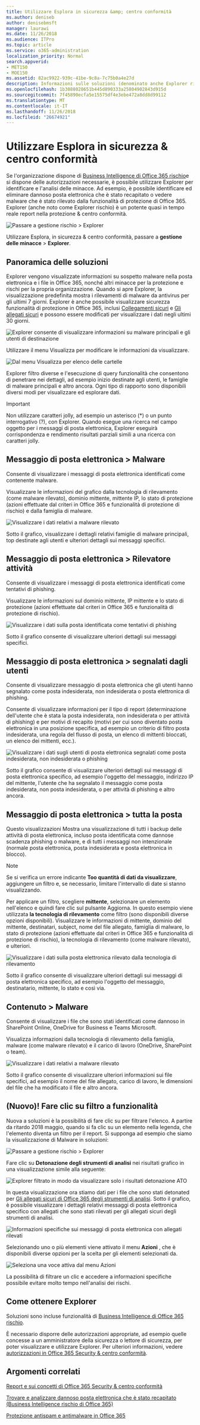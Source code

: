 ```yaml
---
title: Utilizzare Esplora in sicurezza &amp; centro conformità
ms.author: deniseb
author: denisebmsft
manager: laurawi
ms.date: 11/26/2018
ms.audience: ITPro
ms.topic: article
ms.service: o365-administration
localization_priority: Normal
search.appverid:
- MET150
- MOE150
ms.assetid: 82ac9922-939c-41be-9c8a-7c75b0a4e27d
description: Informazioni sulle soluzioni (denominato anche Explorer rischio) la sicurezza &amp; centro conformità.
ms.openlocfilehash: 1b3088028651b445d890333a25804902843d915d
ms.sourcegitcommit: 7f45890ecfa5e15575df4e3ebe472a8dd8d99112
ms.translationtype: MT
ms.contentlocale: it-IT
ms.lasthandoff: 11/26/2018
ms.locfileid: "26674921"
---
```

# <a name="use-explorer-in-the-security-amp-compliance-center"></a>Utilizzare Esplora in sicurezza &amp; centro conformità

Se l'organizzazione dispone di [Business Intelligence di Office 365 rischio](office-365-ti.md)e si dispone delle autorizzazioni necessarie, è possibile utilizzare Explorer per identificare e l'analisi delle minacce. Ad esempio, è possibile identificare ed eliminare dannoso posta elettronica che è stato recapitato o vedere malware che è stato rilevato dalla funzionalità di protezione di Office 365. Explorer (anche noto come Explorer rischio) è un potente quasi in tempo reale report nella protezione &amp; centro conformità.
  
![Passare a gestione rischio \> Explorer](media/cab32fa2-66f1-4ad5-bc1d-2bac4dbeb48c.png)
  
Utilizzare Esplora, in sicurezza &amp; centro conformità, passare a **gestione delle minacce** \> **Explorer**.
      
## <a name="explorer-overview"></a>Panoramica delle soluzioni

Explorer vengono visualizzate informazioni su sospetto malware nella posta elettronica e i file in Office 365, nonché altri minacce per la protezione e rischi per la propria organizzazione. Quando si apre Explorer, la visualizzazione predefinita mostra i rilevamenti di malware da antivirus per gli ultimi 7 giorni. Explorer è anche possibile visualizzare sicurezza funzionalità di protezione in Office 365, inclusi [Collegamenti sicuri](atp-safe-links.md) e [Gli allegati sicuri](atp-safe-attachments.md) e possono essere modificati per visualizzare i dati negli ultimi 30 giorni.
  
![Explorer consente di visualizzare informazioni su malware principali e gli utenti di destinazione](media/8e8c1582-d6f4-4521-8591-686a1cb01f7e.png)
  
Utilizzare il menu Visualizza per modificare le informazioni da visualizzare.
  
![Dal menu Visualizza per elenco delle cartelle](media/2bb34f58-555f-4967-ba55-740334ef1f8e.png)
  
Explorer filtro diverse e l'esecuzione di query funzionalità che consentono di penetrare nei dettagli, ad esempio inizio destinate agli utenti, le famiglie di malware principali e altro ancora. Ogni tipo di rapporto sono disponibili diversi modi per visualizzare ed esplorare dati.

> [!IMPORTANT]
> Non utilizzare caratteri jolly, ad esempio un asterisco (*) o un punto interrogativo (?), con Explorer. Quando esegue una ricerca nel campo oggetto per i messaggi di posta elettronica, Explorer eseguirà corrispondenza e rendimento risultati parziali simili a una ricerca con caratteri jolly.

## <a name="email--malware"></a>Messaggio di posta elettronica \> Malware

Consente di visualizzare i messaggi di posta elettronica identificati come contenente malware.  

Visualizzare le informazioni del grafico dalla tecnologia di rilevamento (come malware rilevato), dominio mittente, mittente IP, lo stato di protezione (azioni effettuate dal criteri in Office 365 e funzionalità di protezione di rischio) e dalla famiglia di malware.  

![Visualizzare i dati relativi a malware rilevato](media/d11dc568-b091-4159-b261-df13d76b520b.png)         

Sotto il grafico, visualizzare i dettagli relativi famiglie di malware principali, top destinate agli utenti e ulteriori dettagli sui messaggi specifici. 

## <a name="email--phish"></a>Messaggio di posta elettronica \> Rilevatore attività

Consente di visualizzare i messaggi di posta elettronica identificati come tentativi di phishing.  

Visualizzare le informazioni sul dominio mittente, IP mittente e lo stato di protezione (azioni effettuate dal criteri in Office 365 e funzionalità di protezione di rischio). 

![Visualizzare i dati sulla posta identificata come tentativi di phishing](media/2e3f97fa-2b99-47f9-afd6-216d10633c50.png) 

Sotto il grafico consente di visualizzare ulteriori dettagli sui messaggi specifici. 

## <a name="email--user-reported"></a>Messaggio di posta elettronica \> segnalati dagli utenti

Consente di visualizzare messaggio di posta elettronica che gli utenti hanno segnalato come posta indesiderata, non indesiderata o posta elettronica di phishing.  

Consente di visualizzare informazioni per il tipo di report (determinazione dell'utente che è stata la posta indesiderata, non indesiderata o per attività di phishing) e per motivi di recapito (motivi per cui sono diventato posta elettronica in una posizione specifica, ad esempio un criterio di filtro posta indesiderata, una regola del flusso di posta, un elenco di mittenti bloccati, un elenco dei mittenti, ecc.).  

![Visualizzare i dati sugli utenti di posta elettronica segnalati come posta indesiderata, non indesiderata o phishing](media/255acd04-0d07-4b29-82af-5060a60c20ab.png)  

Sotto il grafico consente di visualizzare ulteriori dettagli sui messaggi di posta elettronica specifico, ad esempio l'oggetto del messaggio, indirizzo IP del mittente, l'utente che ha segnalato il messaggio come posta indesiderata, non posta indesiderata, o per attività di phishing e altro ancora. 

## <a name="email--all-mail"></a>Messaggio di posta elettronica \> tutta la posta

Questo visualizzazioni Mostra una visualizzazione di tutti i backup delle attività di posta elettronica, incluso posta identificata come dannose scadenza phishing o malware, e di tutti i messaggi non intenzionale (normale posta elettronica, posta indesiderata e posta elettronica in blocco). 

> [!NOTE]
> Se si verifica un errore indicante **Too quantità di dati da visualizzare**, aggiungere un filtro e, se necessario, limitare l'intervallo di date si stanno visualizzando. 

Per applicare un filtro, scegliere **mittente**, selezionare un elemento nell'elenco e quindi fare clic sul pulsante Aggiorna. In questo esempio viene utilizzata **la tecnologia di rilevamento** come filtro (sono disponibili diverse opzioni disponibili). Visualizzare le informazioni di mittente, dominio del mittente, destinatari, subject, nome del file allegato, famiglia di malware, lo stato di protezione (azioni effettuate dal criteri in Office 365 e funzionalità di protezione di rischio), la tecnologia di rilevamento (come malware rilevato), e ulteriori. 

![Visualizzare i dati sulla posta elettronica rilevato dalla tecnologia di rilevamento](media/0c032eb3-6021-4174-9f06-ff8f30c245ca.png) 

Sotto il grafico consente di visualizzare ulteriori dettagli sui messaggi di posta elettronica specifico, ad esempio l'oggetto del messaggio, destinatario, mittente, lo stato e così via. 

## <a name="content--malware"></a>Contenuto \> Malware

Consente di visualizzare i file che sono stati identificati come dannoso in SharePoint Online, OneDrive for Business e Teams Microsoft.

Visualizza informazioni dalla tecnologia di rilevamento della famiglia, malware (come malware rilevato) e il carico di lavoro (OneDrive, SharePoint o team). 

![Visualizzare i dati relativi a malware rilevato](media/d11dc568-b091-4159-b261-df13d76b520b.png)  

Sotto il grafico consente di visualizzare ulteriori informazioni sui file specifici, ad esempio il nome del file allegato, carico di lavoro, le dimensioni del file che ha modificato il file e altro ancora. 
  
## <a name="new-click-to-filter-capabilities"></a>(Nuovo)! Fare clic su filtro a funzionalità

Nuova a soluzioni è la possibilità di fare clic su per filtrare l'elenco. A partire da ritardo 2018 maggio, quando si fa clic su un elemento nella legenda, che l'elemento diventa un filtro per il report. Si supponga ad esempio che siamo la visualizzazione di Malware in soluzioni:
  
![Passare a gestione rischio \> Explorer](media/cab32fa2-66f1-4ad5-bc1d-2bac4dbeb48c.png)
  
Fare clic su **Detonazione degli strumenti di analisi** nei risultati grafico in una visualizzazione simile alla seguente: 
  
![Explorer filtrato in modo da visualizzare solo i risultati detonazione ATO](media/7241d7dd-27bc-467d-9db8-6e806c49df14.png)
  
In questa visualizzazione ora stiamo dati per i file che sono stati detonated per [Gli allegati sicuri di Office 365 degli strumenti di analisi](atp-safe-attachments.md). Sotto il grafico, è possibile visualizzare i dettagli relativi messaggi di posta elettronica specifico con allegati che sono stati rilevati per gli allegati sicuri degli strumenti di analisi.
  
![Informazioni specifiche sui messaggi di posta elettronica con allegati rilevati](media/c91fb05c-d1d4-4085-acc6-f7008a415c2a.png)
  
Selezionando uno o più elementi viene attivato il menu **Azioni** , che è disponibili diverse opzioni per la scelta per gli elementi selezionati da. 
  
![Seleziona una voce attiva dal menu Azioni](media/95f127a4-1b2a-4a76-88b9-096e3ba27d1b.png)
  
La possibilità di filtrare un clic e accedere a informazioni specifiche possibile evitare molto tempo nell'analisi dei rischi.
  
## <a name="how-do-i-get-explorer"></a>Come ottenere Explorer

Soluzioni sono incluse funzionalità di [Business Intelligence di Office 365 rischio](office-365-ti.md). 

È necessario disporre delle autorizzazioni appropriate, ad esempio quelle concesse a un amministratore della sicurezza o lettore di sicurezza, per poter visualizzare e utilizzare Explorer. Per ulteriori informazioni, vedere [autorizzazioni in Office 365 Security &amp; centro conformità](permissions-in-the-security-and-compliance-center.md).
  
## <a name="related-topics"></a>Argomenti correlati

[Report e sui concetti di Office 365 Security &amp; centro conformità](reports-and-insights-in-security-and-compliance.md)
  
[Trovare e analizzare dannoso posta elettronica che è stato recapitato (Business Intelligence rischio di Office 365)](investigate-malicious-email-that-was-delivered.md)
  
[Protezione antispam e antimalware in Office 365](anti-spam-and-anti-malware-protection.md)
  

